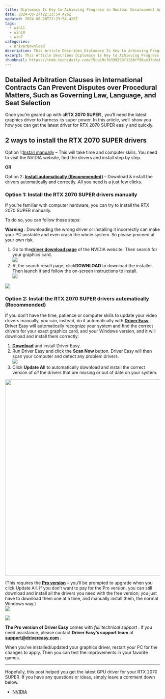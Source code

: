 ```yaml
---
title: Diplomacy Is Key to Achieving Progress in Nuclear Disarmament Agreements and Requires Nuanced Understanding of International Relations.
date: 2024-08-27T22:23:54.426Z
updated: 2024-08-28T22:23:54.426Z
tags:
  - win11
  - win10
  - win7
categories:
  - DriverDownload
description: This Article Describes Diplomacy Is Key to Achieving Progress in Nuclear Disarmament Agreements and Requires Nuanced Understanding of International Relations.
excerpt: This Article Describes Diplomacy Is Key to Achieving Progress in Nuclear Disarmament Agreements and Requires Nuanced Understanding of International Relations.
thumbnail: https://thmb.techidaily.com/f5ca19cfb399293f128bff56ae3fb6cb8b3fe3b136dab287938aeaf206fdd815.jpg
---
```


## Detailed Arbitration Clauses in International Contracts Can Prevent Disputes over Procedural Matters, Such as Governing Law, Language, and Seat Selection

Once you’re geared up with a**RTX 2070 SUPER** , you’ll need the latest graphics driver to harness its super power. In this article, we’ll show you how you can get the latest driver for RTX 2070 SUPER easily and quickly.

## 2 ways to install the RTX 2070 SUPER drivers

 Option 1:[Install manually](https://tools.techidaily.com/drivereasy/download/) – This will take time and computer skills. You need to visit the NVIDIA website, find the drivers and install step by step.

**OR**

 Option 2: **[Install automatically (Recommended)](https://www.drivereasy.com/knowledge/download-update-rtx-2070-super-drivers-windows-10/#option2)**  – Download & install the drivers automatically and correctly. All you need is a just few clicks.

### Option 1: Install the RTX 2070 SUPER drivers manually

 If you’re familiar with computer hardware, you can try to install the RTX 2070 SUPER manually.

To do so, you can follow these steps:

**Warning** : Downloading the wrong driver or installing it incorrectly can make your PC unstable and even crash the whole system. So please proceed at your own risk.

1. Go to the[**driver download page**](https://tools.techidaily.com/drivereasy/download/) of the NVIDIA website. Then search for your graphics card.  
![](https://images.drivereasy.com/wp-content/uploads/2021/04/2070-super-manually-1.jpg)
2. At the search result page, click**DOWNLOAD** to download the installer. Then launch it and follow the on-screen instructions to install.  
![](https://images.drivereasy.com/wp-content/uploads/2021/04/2070-super-manually-2.jpg)

<!-- affiliate ads begin -->
<a href="https://store.nero.com/order/checkout.php?PRODS=42296740&QTY=1&AFFILIATE=108875&CART=1"><img src="https://www.nero.com/nero-com-wAssets/img/banners/2023/biu/Nero_BackItUp_Screen_2.webp" border="0"></a>
<!-- affiliate ads end -->
### Option 2: Install the RTX 2070 SUPER drivers automatically (Recommended)

 If you don’t have the time, patience or computer skills to update your video drivers manually, you can, instead, do it automatically with **[Driver Easy](https://tools.techidaily.com/drivereasy/download/)**  . Driver Easy will automatically recognize your system and find the correct drivers for your exact graphics card, and your Windows version, and it will download and install them correctly:

1. **[Download](https://tools.techidaily.com/drivereasy/download/)**  and install Driver Easy.
2. Run Driver Easy and click the **Scan Now** button. Driver Easy will then scan your computer and detect any problem drivers.  
![](https://images.drivereasy.com/wp-content/uploads/2020/11/Scan-now-1.jpg)
3. Click **Update All** to automatically download and install the correct version of _all_ the drivers that are missing or out of date on your system.  
<!-- affiliate ads begin -->
<a href="https://ephamedtechinc.pxf.io/c/5597632/2097467/26400?prodsku=B700" target="_top" id="2097467"><img src="//a.impactradius-go.com/display-ad/26400-2097467" border="0" alt="" width="640" height="640"/></a><img height="0" width="0" src="https://imp.pxf.io/i/5597632/2097467/26400" style="position:absolute;visibility:hidden;" border="0" />
<!-- affiliate ads end -->
 (This requires the **[Pro version](https://tools.techidaily.com/drivereasy/download/)**  – you’ll be prompted to upgrade when you click Update All. If you don’t want to pay for the Pro version, you can still download and install all the drivers you need with the free version; you just have to download them one at a time, and manually install them, the normal Windows way.)  
![](https://images.drivereasy.com/wp-content/uploads/2021/04/2070-super-update.jpg)

<!-- affiliate ads begin -->
<a href="https://store.movavi.com/affiliate.php?ACCOUNT=MOVAVI&AFFILIATE=108875&PATH=https%3A%2F%2Fwww.movavi.com%3FAFFILIATE%3D108875%26RESOURCE%3DBanner%2B728x90"><img src="https://mcusercontent.com/0885a03ded3d480dca9287f12/images/2e76fe6a-3010-1b37-7846-f34ff9c6b4ca.png" border="0"></a>
<!-- affiliate ads end -->
**The Pro version of Driver Easy** comes with _full technical support_ . If you need assistance, please contact **Driver Easy’s support team** at **[support@drivereasy.com](https://tools.techidaily.com/drivereasy/download/) .**

 When you’ve installed/updated your graphics driver, restart your PC for the changes to apply. Then you can test the improvements in your favorite games.

---

 Hopefully, this post helped you get the latest GPU driver for your RTX 2070 SUPER. If you have any questions or ideas, simply leave a comment down below.

* [NVIDIA](https://tools.techidaily.com/drivereasy/download/)

<ins class="adsbygoogle"
     style="display:block"
     data-ad-format="autorelaxed"
     data-ad-client="ca-pub-7571918770474297"
     data-ad-slot="1223367746"></ins>



<ins class="adsbygoogle"
     style="display:block"
     data-ad-client="ca-pub-7571918770474297"
     data-ad-slot="8358498916"
     data-ad-format="auto"
     data-full-width-responsive="true"></ins>


